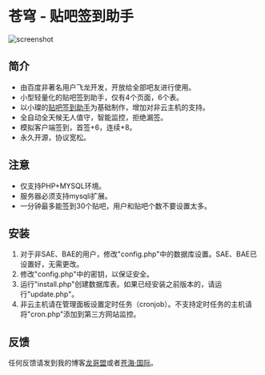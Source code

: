 # 苍穹 - 贴吧签到助手

![screenshot](http://ww2.sinaimg.cn/mw690/841aea59gw1ehu0z9tsubj20ka099wep.jpg "screenshot")

## 简介

* 由百度非著名用户飞龙开发，开放给全部吧友进行使用。  
* 小型轻量化的贴吧签到助手，仅有4个页面，6个表。
* 以小璨的[贴吧签到助手](http://signtb.sinaapp.com/)为基础制作，增加对非云主机的支持。
* 全自动全天候无人值守，智能监控，拒绝漏签。
* 模拟客户端签到，首签+6，连续+8。
* 永久开源，协议宽松。

## 注意

* 仅支持PHP+MYSQL环境。
* 服务器必须支持mysqli扩展。
* 一分钟最多能签到30个贴吧，用户和贴吧个数不要设置太多。

## 安装

1. 对于非SAE、BAE的用户，修改"config.php"中的数据库设置。SAE、BAE已设置好，无需更改。
2. 修改"config.php"中的密钥，以保证安全。
3. 运行"install.php"创建数据库表。如果已经安装之前版本的，请运行"update.php"。
4. 非云主机请在管理面板设置定时任务（cronjob）。不支持定时任务的主机请将"cron.php"添加到第三方网站监控。

## 反馈

任何反馈请发到我的博客[龙哥盟](http://www.flygon.net)或者[苍海·国际](http://www.258ch.com)。

